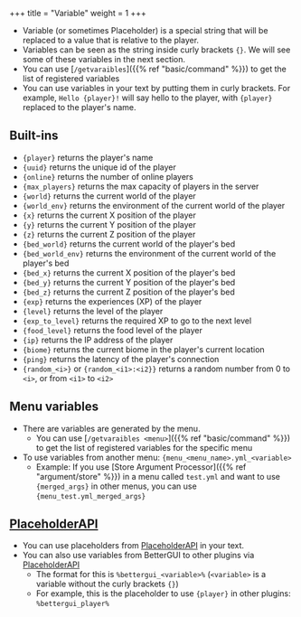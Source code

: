 +++
title = "Variable"
weight = 1
+++

* Variable (or sometimes Placeholder) is a special string that will be replaced to a value that is relative to the player.
* Variables can be seen as the string inside curly brackets `{}`. We will see some of these variables in the next section.
* You can use [`/getvaraibles`]({{% ref "basic/command" %}}) to get the list of registered variables
* You can use variables in your text by putting them in curly brackets. For example, `Hello {player}!` will say hello to the player, with `{player}` replaced to the player's name.

## Built-ins

* `{player}` returns the player's name
* `{uuid}` returns the unique id of the player
* `{online}` returns the number of online players
* `{max_players}` returns the max capacity of players in the server
* `{world}` returns the current world of the player
* `{world_env}` returns the environment of the current world of the player
* `{x}` returns the current X position of the player
* `{y}` returns the current Y position of the player
* `{z}` returns the current Z position of the player
* `{bed_world}` returns the current world of the player's bed
* `{bed_world_env}` returns the environment of the current world of the player's bed
* `{bed_x}` returns the current X position of the player's bed
* `{bed_y}` returns the current Y position of the player's bed
* `{bed_z}` returns the current Z position of the player's bed
* `{exp}` returns the experiences (XP) of the player
* `{level}` returns the level of the player
* `{exp_to_level}` returns the required XP to go to the next level
* `{food_level}` returns the food level of the player
* `{ip}` returns the IP address of the player
* `{biome}` returns the current biome in the player's current location
* `{ping}` returns the latency of the player's connection
* `{random_<i>}` or `{random_<i1>:<i2}}` returns a random number from 0 to `<i>`, or from `<i1>` to `<i2>`

## Menu variables

* There are variables are generated by the menu.
  * You can use [`/getvaraibles <menu>`]({{% ref "basic/command" %}}) to get the list of registered variables for the specific menu
* To use variables from another menu: `{menu_<menu_name>.yml_<variable>`
  * Example: If you use [Store Argument Processor]({{% ref "argument/store" %}}) in a menu called `test.yml` and want to use `{merged_args}` in other menus, you can use `{menu_test.yml_merged_args}`

## [PlaceholderAPI](https://www.spigotmc.org/resources/placeholderapi.6245/)

* You can use placeholders from [PlaceholderAPI](https://www.spigotmc.org/resources/placeholderapi.6245/) in your text.
* You can also use variables from BetterGUI to other plugins via [PlaceholderAPI](https://www.spigotmc.org/resources/placeholderapi.6245/)
  * The format for this is `%bettergui_<variable>%` (`<variable>` is a variable without the curly brackets `{}`)
  * For example, this is the placeholder to use `{player}` in other plugins: `%bettergui_player%`

